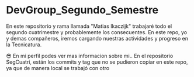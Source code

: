# DevGroup_Segundo_Semestre
En este repositorio y rama llamada "Matias Ikaczijk" trabajaré todo el segundo cuatrimestre y probablemente los consecuentes. En este repo, yo y demas compañeros, iremos cargando nuestras actividades y progreso en la Tecnicatura. 

😎 En mi perfil podes ver mas informacion sobre mi.. En el repositorio SegCuatri, están los commits y tag que no se pudieron copiar en este repo, ya que de manera local se trabajó con otro
